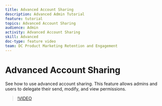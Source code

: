```yaml
---
title: Advanced Account Sharing
description: Advanced Admin Tutorial
feature: tutorial
topics: Advanced Account Sharing
audience: Admin
activity: Advanced Account Sharing
skill: Advanced
doc-type: feature video
team: DC Product Marketing Retention and Engagement
---
```


# Advanced Account Sharing

See how to use advanced account sharing. This feature allows admins and users to delegate their send, modify, and view permissions.

>[!VIDEO](https://video.tv.adobe.com/v/17363?hidetitle=true)
